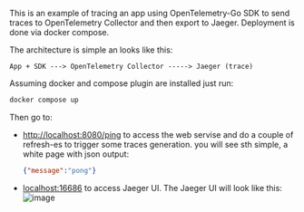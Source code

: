 This is an example of tracing an app using OpenTelemetry-Go SDK to send traces to OpenTelemetry Collector and then export to Jaeger. Deployment is done via docker compose.

The architecture is simple an looks like this:

```
App + SDK ---> OpenTelemetry Collector -----> Jaeger (trace)
```


Assuming docker and compose plugin are installed just run:

```cmd
docker compose up
```

Then go to:
- [http://localhost:8080/ping](http://localhost:8080/ping) to access the web servise and do a couple of refresh-es to trigger some traces generation.
  you will see sth simple, a white page with json output:
  ```json
  {"message":"pong"}
  ```
  
- [localhost:16686](http://localhost:16686/) to access Jaeger UI. The Jaeger UI will look like this:
![image](https://github.com/mjeshtri/otel-tracing/assets/27018375/b6d7d6e4-c644-4b02-af73-a9dead3c81dd)

